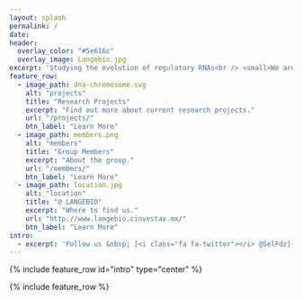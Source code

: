 ```yaml
---
layout: splash
permalink: /
date:
header:
  overlay_color: "#5e616c"
  overlay_image: Langebio.jpg
excerpt: 'Studying the evolution of regulatory RNAs<br /> <small>We are hiring!</small><br />'
feature_row:
  - image_path: dna-chromosome.svg
    alt: "projects"
    title: "Research Projects"
    excerpt: "Find out more about current research projects."
    url: "/projects/"
    btn_label: "Learn More"
  - image_path: members.png
    alt: "members"
    title: "Group Members"
    excerpt: "About the group."
    url: "/members/"
    btn_label: "Learn More"
  - image_path: location.jpg 
    alt: "location"
    title: "@ LANGEBIO"
    excerpt: "Where to find us."
    url: "http://www.langebio.cinvestav.mx/"
    btn_label: "Learn More"
intro:
  - excerpt: 'Follow us &nbsp; [<i class="fa fa-twitter"></i> @SelFdz](https://twitter.com/mmistakes){: .btn .btn--twitter}'
---
```


{% include feature_row id="intro" type="center" %}

{% include feature_row %}
